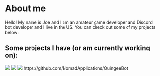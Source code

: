 <h1>About me</h1>
<p>Hello! My name is Joe and I am an amateur game developer and Discord bot developer and I live in the US. You can check out some of my projects below:</p>
<h2>Some projects I have (or am currently working on):</h2>
<img src="https://github-readme-stats.vercel.app/api/pin/?username=joebalanoff&repo=GameJam181&theme=tokyonight#18"/>
<img src="https://github-readme-stats.vercel.app/api/pin/?username=joebalanoff&repo=Quingee&theme=tokyonight#18"/>
<img src="https://github-readme-stats.vercel.app/api/pin/?username=joebalanoff&repo=OpenGL-Engine-Java&theme=tokyonight#18"/>
https://github.com/NomadApplications/QuingeeBot
